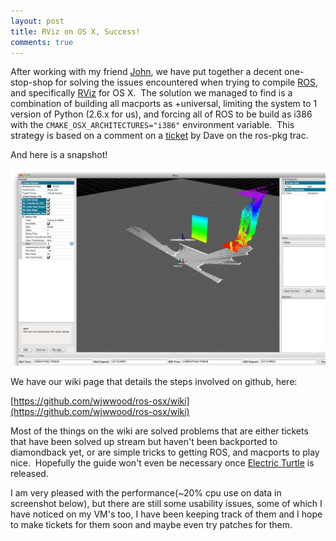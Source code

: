 ```yaml
---
layout: post
title: RViz on OS X, Success!
comments: true
---
```


After working with my friend [John](http://greaterthaninfinity.com/), we have put together a decent one-stop-shop for solving the issues encountered when trying to compile [ROS](http://www.ros.org/wiki/), and specifically [RViz](http://www.ros.org/wiki/rviz) for OS X.  The solution we managed to find is a combination of building all macports as +universal, limiting the system to 1 version of Python (2.6.x for us), and forcing all of ROS to be build as i386 with the `CMAKE_OSX_ARCHITECTURES="i386"` environment variable.  This strategy is based on a comment on a [ticket](https://code.ros.org/trac/ros-pkg/ticket/4788#comment:8) by Dave on the ros-pkg trac.

And here is a snapshot!

![Running RViz on my OS X Macbook Pro](/img/rviz-on-osx.png "Running RViz on my OS X Macbook Pro")

We have our wiki page that details the steps involved on github, here:

[https://github.com/wjwwood/ros-osx/wiki](https://github.com/wjwwood/ros-osx/wiki)

Most of the things on the wiki are solved problems that are either tickets that have been solved up stream but haven't been backported to diamondback yet, or are simple tricks to getting ROS, and macports to play nice.  Hopefully the guide won't even be necessary once [Electric Turtle](http://www.ros.org/wiki/electric) is released.

I am very pleased with the performance(~20% cpu use on data in screenshot below), but there are still some usability issues, some of which I have noticed on my VM's too, I have been keeping track of them and I hope to make tickets for them soon and maybe even try patches for them.
